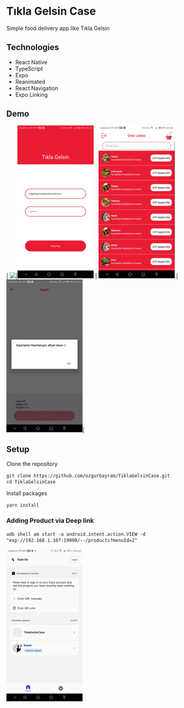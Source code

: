 # Tıkla Gelsin Case 
Simple food delivery app like Tıkla Gelsin

## Technologies
* React Native
* TypeScript
* Expo
* Reanimated
* React Navigation
* Expo Linking

## Demo
| <img src="./media/process.gif" width="200">|<img src="./media/login.jpg" width="200"> |
<img src="./media/list.jpg" width="200"> | <img src="./media/succes.jpg" width="200">|


## Setup

Clone the repository
```
git clone https://github.com/ozgurbayram/TiklaGelsinCase.git
cd TiklaGelsinCase
```

Install packages
```
yarn install
```

### Adding Product via Deep link 
``` console
adb shell am start -a android.intent.action.VIEW -d "exp://192.168.1.107:19000/--/products?menuId=2"
```
<img src="./media/deeplink.gif" width="200">
